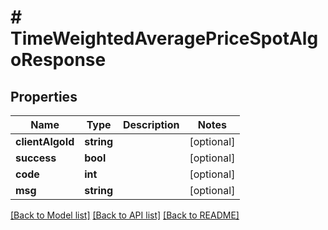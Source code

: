 # # TimeWeightedAveragePriceSpotAlgoResponse

## Properties

Name | Type | Description | Notes
------------ | ------------- | ------------- | -------------
**clientAlgoId** | **string** |  | [optional]
**success** | **bool** |  | [optional]
**code** | **int** |  | [optional]
**msg** | **string** |  | [optional]

[[Back to Model list]](../../README.md#models) [[Back to API list]](../../README.md#endpoints) [[Back to README]](../../README.md)

